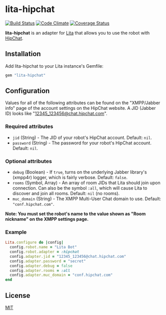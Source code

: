 # lita-hipchat

[![Build Status](https://travis-ci.org/jimmycuadra/lita-hipchat.png)](https://travis-ci.org/jimmycuadra/lita-hipchat)
[![Code Climate](https://codeclimate.com/github/jimmycuadra/lita-hipchat.png)](https://codeclimate.com/github/jimmycuadra/lita-hipchat)
[![Coverage Status](https://coveralls.io/repos/jimmycuadra/lita-hipchat/badge.png)](https://coveralls.io/r/jimmycuadra/lita-hipchat)

**lita-hipchat** is an adapter for [Lita](https://github.com/jimmycuadra/lita) that allows you to use the robot with [HipChat](https://www.hipchat.com/).

## Installation

Add lita-hipchat to your Lita instance's Gemfile:

``` ruby
gem "lita-hipchat"
```

## Configuration

Values for all of the following attributes can be found on the "XMPP/Jabber info" page of the account settings on the HipChat website. A JID (Jabber ID) looks like "12345_123456@chat.hipchat.com".

### Required attributes

* `jid` (String) - The JID of your robot's HipChat account. Default: `nil`.
* `password` (String) - The password for your robot's HipChat account. Default: `nil`.

### Optional attributes

* `debug` (Boolean) - If `true`, turns on the underlying Jabber library's (xmpp4r) logger, which is fairly verbose. Default: `false`.
* `rooms` (Symbol, Array<String>) - An array of room JIDs that Lita should join upon connection. Can also be the symbol `:all`, which will cause Lita to discover and join all rooms. Default: `nil` (no rooms).
* `muc_domain` (String) - The XMPP Multi-User Chat domain to use. Default: `"conf.hipchat.com"`.

**Note: You must set the robot's name to the value shown as "Room nickname" on the XMPP settings page.**

### Example

``` ruby
Lita.configure do |config|
  config.robot.name = "Lita Bot"
  config.robot.adapter = :hipchat
  config.adapter.jid = "12345_123456@chat.hipchat.com"
  config.adapter.password = "secret"
  config.adapter.debug = false
  config.adapter.rooms = :all
  config.adapter.muc_domain = "conf.hipchat.com"
end
```

## License

[MIT](http://opensource.org/licenses/MIT)
